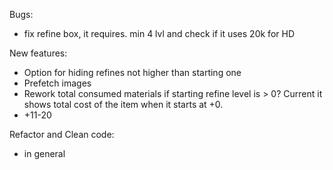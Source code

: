 Bugs:
* fix refine box, it requires. min 4 lvl and check if it uses 20k for HD

New features:
* Option for hiding refines not higher than starting one
* Prefetch images
* Rework total consumed materials if starting refine level is > 0? Current it shows total cost of the item when it starts at +0.
* +11-20

Refactor and Clean code:
* in general